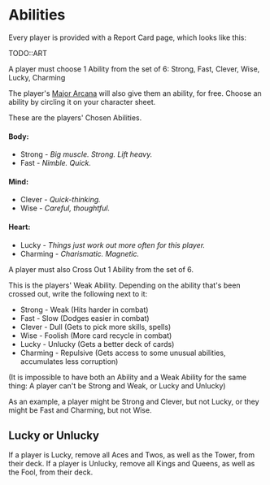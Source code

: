 # Abilities
Every player is provided with a Report Card page, which looks like this:

TODO::ART

A player must choose 1 Ability from the set of 6: Strong, Fast, Clever, Wise, Lucky, Charming

The player's [Major Arcana](./choosing_major_arcana.md) will also give them an ability, for free.
Choose an ability by circling it on your character sheet.

These are the players' Chosen Abilities.

#### Body:
* Strong - _Big muscle. Strong. Lift heavy._
* Fast - _Nimble. Quick._

#### Mind:
* Clever - _Quick-thinking._
* Wise - _Careful, thoughtful._

#### Heart:
* Lucky - _Things just work out more often for this player._
* Charming - _Charismatic. Magnetic._

A player must also Cross Out 1 Ability from the set of 6.

This is the players' Weak Ability. Depending on the ability that's been crossed out, write the following next to it:

* Strong - Weak (Hits harder in combat)
* Fast - Slow (Dodges easier in combat)
* Clever - Dull (Gets to pick more skills, spells)
* Wise - Foolish (More card recycle in combat)
* Lucky - Unlucky (Gets a better deck of cards)
* Charming - Repulsive (Gets access to some unusual abilities, accumulates less corruption)

(It is impossible to have both an Ability and a Weak Ability for the same thing: A player can't be Strong and Weak, or Lucky and Unlucky)

As an example, a player might be Strong and Clever, but not Lucky, or they might be Fast and Charming, but not Wise.

## Lucky or Unlucky

If a player is Lucky, remove all Aces and Twos, as well as the Tower, from their deck.
If a player is Unlucky, remove all Kings and Queens, as well as the Fool, from their deck.
